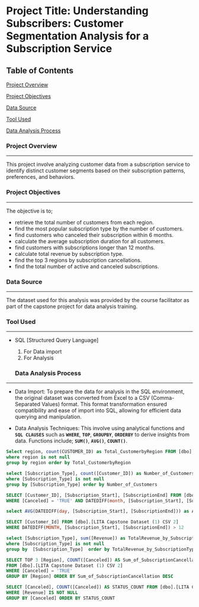 # Project Title: Understanding Subscribers: Customer Segmentation Analysis for a Subscription Service

## Table of Contents
[Project Overview](#project-overview)

[Project Objectives](#project-objectives)

[Data Source](#data-source)

[Tool Used](#tool-used)

[Data Analysis Process](#data-analysis-process)


### Project Overview
---
This project involve analyzing customer data from a subscription service to identify distinct customer segments based on their subscription patterns, preferences, and behaviors.

### Project Objectives
---
The objective is to;

- retrieve the total number of customers from each region.
- find the most popular subscription type by the number of customers.
- find customers who canceled their subscription within 6 months.
- calculate the average subscription duration for all customers.
- find customers with subscriptions longer than 12 months.
- calculate total revenue by subscription type.
- find the top 3 regions by subscription cancellations.
- find the total number of active and canceled subscriptions.

### Data Source
---
The dataset used for this analysis was provided by the course facilitator as part of the capstone project for data analysis training.

### Tool Used
---
- SQL [Structured Query Language]
  1. For Data import 
  2. For Analysis

  ###  Data Analysis Process
---

- Data Import:
  To prepare the data for analysis in the SQL environment, the original dataset was converted from Excel to a CSV (Comma-Separated Values) format. This format transformation ensured compatibility and ease of import into SQL, allowing for efficient data querying and manipulation.
  
- Data Analysis Techniques: This involve using analytical functions and **`SQL CLAUSES`** such as **`WHERE`**, **`TOP`**, **`GROUPBY`**, **`ORDERBY`** to derive insights from data. Functions include;
  **`SUM()`**, **`AVG()`**,  **`COUNT()`**.

```SQL
Select region, count(CUSTOMER_ID) as Total_CustomerbyRegion FROM [dbo].[LITA Capstone Dataset (1) CSV 2]
where region is not null
group by region order by Total_CustomerbyRegion 

```

```SQL
select [Subscription_Type], count([Customer_ID]) as Number_of_Customers from [dbo].[LITA Capstone Dataset (1) CSV 2]
where [Subscription_Type] is not null
group by [Subscription_Type] order by Number_of_Customers

```

```SQL
SELECT [Customer_ID], [Subscription_Start], [SubscriptionEnd] FROM [dbo].[LITA Capstone Dataset (1) CSV 2]
WHERE [Canceled] = 'TRUE' AND DATEDIFF(month, [Subscription_Start], [SubscriptionEnd]) <= 6

```

```SQL
select AVG(DATEDIFF(day, [Subscription_Start], [SubscriptionEnd])) as Average_Subscription_Duration from [dbo].[LITA Capstone Dataset (1) CSV 2]
```

```SQL
SELECT [Customer_Id] FROM [dbo].[LITA Capstone Dataset (1) CSV 2]
WHERE DATEDIFF(MONTH, [Subscription_Start], [SubscriptionEnd]) > 12

```

```SQL
select [Subscription_Type], sum([Revenue]) as TotalRevenue_by_SubscriptionType from [dbo].[LITA Capstone Dataset (1) CSV 2]
where [Subscription_Type] is not null
group by  [Subscription_Type]  order by TotalRevenue_by_SubscriptionType

```

```SQL
SELECT TOP 3 [Region], COUNT([Canceled]) AS Sum_of_SubscriptionCancellation
FROM [dbo].[LITA Capstone Dataset (1) CSV 2]
WHERE [Canceled] = 'TRUE'
GROUP BY [Region] ORDER BY Sum_of_SubscriptionCancellation DESC

```

```SQL
SELECT [Canceled], COUNT([Canceled]) AS STATUS_COUNT FROM [dbo].[LITA Capstone Dataset (1) CSV 2]
WHERE [Revenue] IS NOT NULL
GROUP BY [Canceled] ORDER BY STATUS_COUNT

```




